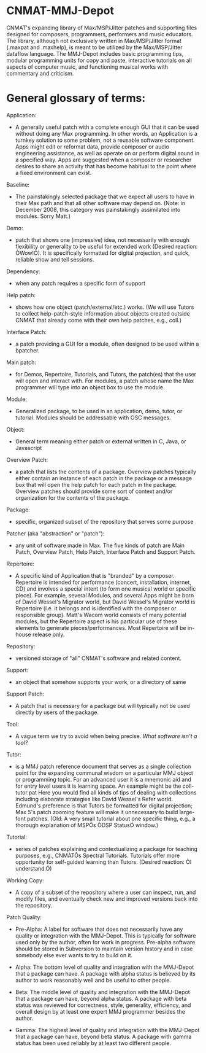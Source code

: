 CNMAT-MMJ-Depot
===============

CNMAT's expanding library of Max/MSP/Jitter patches and supporting files designed for composers, programmers, performers and music educators. The library, although not exclusively written in Max/MSP/Jitter format (.maxpat and .maxhelp), is meant to be utilized by the Max/MSP/Jitter dataflow language.  The MMJ-Depot includes basic programming tips, modular programming units for copy and paste, interactive tutorials on all aspects of computer music, and functioning musical works with commentary and criticism. 

General glossary of terms:
===============

Application: 

* A generally useful patch with a complete enough GUI that it can be used without doing any Max programming.  In other words, an Application is a turnkey solution to some problem, not a reusable software component.   Apps might edit or reformat data, provide composer or audio engineering assistance, as well as operate on or perform digital sound in a specified way.  Apps are suggested when a composer or researcher desires to share an activity that has become habitual to the point where a fixed environment can exist.

Baseline: 

* The painstakingly selected package that we expect all users to have in their Max path and that all other software may depend on. (Note: in December 2008, this category was painstakingly assimilated into modules. Sorry Matt.)

Demo: 

* patch that shows one (impressive) idea, not necessarily with enough flexibility or generality to be useful for extended work (Desired reaction: ÒWow!Ó).  It is specifically formatted for digital projection, and quick, reliable show and tell sessions.

Dependency: 

* when any patch requires a specific form of support

Help patch: 

* shows how one object (patch/external/etc.) works.  (We will use Tutors to collect help-patch-style information about objects created outside CNMAT that already come with their own help patches, e.g., coll.)

Interface Patch: 

* a patch providing a GUI for a module, often designed to be used within a bpatcher.

Main patch: 

* for Demos, Repertoire, Tutorials, and Tutors, the patch(es) that the user will open and interact with.  For modules, a patch whose name the Max programmer will type into an object box to use the module.

Module: 

* Generalized package, to be used in an application, demo, tutor, or tutorial.  Modules should be addressable with OSC messages.

Object: 

* General term meaning either patch or external written in C, Java, or Javascript

Overview Patch: 

* a patch that lists the contents of a package.  Overview patches typically either contain an instance of each patch in the package or a message box that will open the help patch for each patch in the package.  Overview patches should provide some sort of context and/or organization for the contents of the package.

Package: 

* specific, organized subset of the repository that serves some purpose

Patcher (aka "abstraction" or "patch"): 

* any unit of software made in Max.  The five kinds of patch are Main Patch, Overview Patch, Help Patch, Interface Patch and Support Patch.

Repertoire: 

* A specific kind of Application that is "branded" by a composer.  Repertoire is intended for performance (concert, installation, internet, CD) and involves a special intent (to form one musical world or specific piece).  For example, several Modules, and several Apps might be born of David Wessel's Migrator world, but David Wessel's Migrator world is Repertoire (i.e. it belongs and is identified with the composer or responsible group).  Matt's Wacom world consists of many potential modules, but the Repertoire aspect is his particular use of these elements to generate pieces/performances.    Most Repertoire will be in-house release only.

Repository: 

* versioned storage of "all" CNMAT's software and related content.

Support: 

* an object that somehow supports your work, or a directory of same

Support Patch: 

* A patch that is necessary for a package but will typically not be used directly by users of the package.

Tool: 

* A vague term we try to avoid when being precise. _What software isn't a tool?_

Tutor: 

* is a MMJ patch reference document that serves as a single collection point for the expanding communal wisdom on a particular MMJ object or programming topic.  For an advanced user it is a mnemonic aid and for entry level users it is learning space.  An example might be the coll-tutor.pat   Here you would find all kinds of tips of dealing with collections including elaborate strategies like David Wessel's Refer world.  Edmund's preference is that Tutors be formatted for digital projection; Max 5's patch zooming feature will make it unnecessary to build large-font patches.  (Old: A very small tutorial about one specific thing, e.g., a thorough explanation of MSPÕs ÒDSP StatusÓ window.)

Tutorial: 

* series of patches explaining and contextualizing a package for teaching purposes, e.g., CNMATÕs Spectral Tutorials. Tutorials offer more opportunity for self-guided learning than Tutors.  (Desired reaction: ÒI understand.Ó)

Working Copy: 

* A copy of a subset of the repository where a user can inspect, run, and modify files, and eventually check new and improved versions back into the repository.

Patch Quality:

* Pre-Alpha:  A label for software that does not necessarily have any quality or integration with the MMJ-Depot.  This is typically for software used only by the author, often for work in progress.  Pre-alpha software should be stored in Subversion to maintain version history and in case somebody else ever wants to try to build on it.

* Alpha:  The bottom level of quality and integration with the MMJ-Depot that a package can have.  A package with alpha status is believed by its author to work reasonably well and be useful to other people.

* Beta: The middle level of quality and integration with the MMJ-Depot that a package can have, beyond alpha status.  A package with beta status was reviewed for correctness, style, generality, efficiency, and overall design by at least one expert MMJ programmer besides the author.

* Gamma: The highest level of quality and integration with the MMJ-Depot that a package can have, beyond beta status.  A package with gamma status has been used reliably by at least two different people.
